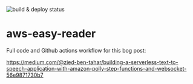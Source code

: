 
![build & deploy status](https://github.com/ziedbentahar/aws-easy-reader/actions/workflows/main-pipeline.yml/badge.svg)

# aws-easy-reader

Full code and Github actions workflow for this bog post:

 https://medium.com/@zied-ben-tahar/building-a-serverless-text-to-speech-application-with-amazon-polly-step-functions-and-websocket-56e9871730b7 

